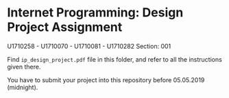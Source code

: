 # Internet Programming: Design Project Assignment

U1710258  -  U1710070  -  U1710081  -  U1710282     Section: 001

Find `ip_design_project.pdf` file in this folder, and refer to all the instructions given there. 

You have to submit your project into this repository before 05.05.2019 (midnight).

